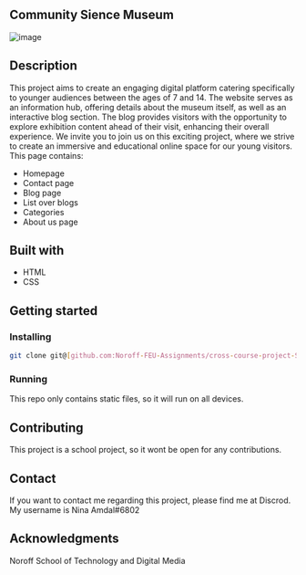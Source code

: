 ## Community Sience Museum
![image](https://i.postimg.cc/d1HM99Hz/Skjermbilde-2023-06-01-kl-21-02-00.png)

## Description 
This project aims to create an engaging digital platform catering specifically to younger audiences between the ages of 7 and 14. The website serves as an information hub, offering details about the museum itself, as well as an interactive blog section. The blog provides visitors with the opportunity to explore exhibition content ahead of their visit, enhancing their overall experience. We invite you to join us on this exciting project, where we strive to create an immersive and educational online space for our young visitors.
This page contains:
- Homepage
- Contact page
- Blog page
- List over blogs
- Categories
- About us page


## Built with
- HTML
- CSS

## Getting started

### Installing
```bash
git clone git@[github.com:Noroff-FEU-Assignments/cross-course-project-Sovak3441.git](https://github.com/Ninuskaninus/Semester-Assigment-1)
```
### Running
This repo only contains static files, so it will run on all devices. 

## Contributing
This project is a school project, so it wont be open for any contributions. 

## Contact
If you want to contact me regarding this project, please find me at Discrod. My username is Nina Amdal#6802

## Acknowledgments
Noroff School of Technology and Digital Media

